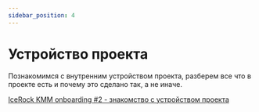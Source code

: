 ```yaml
---
sidebar_position: 4
---
```


# Устройство проекта

Познакомимся с внутренним устройством проекта, разберем все что в проекте есть и почему это сделано так, а не иначе.

[IceRock KMM onboarding #2 - знакомство с устройством проекта](https://codelabs.kmp.icerock.dev/codelabs/kmm-icerock-onboarding-2-ru/index.html)
